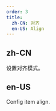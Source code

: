 ```yaml
---
order: 3
title:
  zh-CN: 对齐
  en-US: Align
---
```


## zh-CN

设置对齐模式。

## en-US

Config item align.

